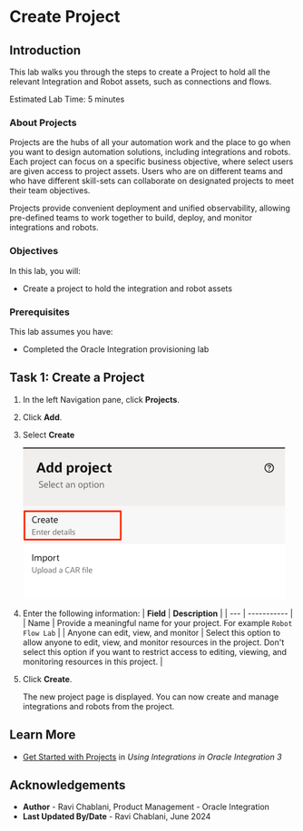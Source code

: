 # Create Project

## Introduction

This lab walks you through the steps to create a Project to hold all the relevant Integration and Robot assets, such as connections and flows.

Estimated Lab Time: 5 minutes

### About Projects

Projects are the hubs of all your automation work and the place to go when you want to design automation solutions, including integrations and robots. Each project can focus on a specific business objective, where select users are given access to project assets. Users who are on different teams and who have different skill-sets can collaborate on designated projects to meet their team objectives.

Projects provide convenient deployment and unified observability, allowing pre-defined teams to work together to build, deploy, and monitor integrations and robots.

### Objectives

In this lab, you will:

- Create a project to hold the integration and robot assets

### Prerequisites

This lab assumes you have:

- Completed the Oracle Integration provisioning lab

## Task 1: Create a Project

1. In the left Navigation pane, click **Projects**.

2. Click **Add**.

3. Select **Create**

    ![Click Create](./images/create-project_add.png " ")

4. Enter the following information:
    | **Field**        | **Description** |
    | --- | ----------- |
    | Name | Provide a meaningful name for your project. For example `Robot Flow Lab` |
    | Anyone can edit, view, and monitor | Select this option to allow anyone to edit, view, and monitor resources in the project. Don't select this option if you want to restrict access to editing, viewing, and monitoring resources in this project. |

5. Click **Create**.

    The new project page is displayed. You can now create and manage integrations and robots from the project.

## Learn More

- [Get Started with Projects](https://docs.oracle.com/en/cloud/paas/application-integration/integrations-user/release-management.html) in *Using Integrations in Oracle Integration 3*

## Acknowledgements

- **Author** - Ravi Chablani, Product Management - Oracle Integration
- **Last Updated By/Date** - Ravi Chablani, June 2024
